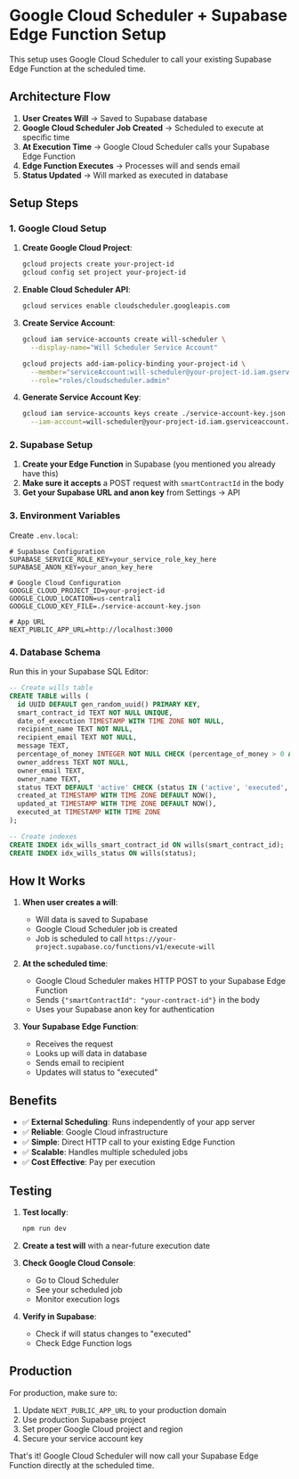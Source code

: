 # Google Cloud Scheduler + Supabase Edge Function Setup

This setup uses Google Cloud Scheduler to call your existing Supabase Edge Function at the scheduled time.

## Architecture Flow

1. **User Creates Will** → Saved to Supabase database
2. **Google Cloud Scheduler Job Created** → Scheduled to execute at specific time
3. **At Execution Time** → Google Cloud Scheduler calls your Supabase Edge Function
4. **Edge Function Executes** → Processes will and sends email
5. **Status Updated** → Will marked as executed in database

## Setup Steps

### 1. Google Cloud Setup

1. **Create Google Cloud Project**:

   ```bash
   gcloud projects create your-project-id
   gcloud config set project your-project-id
   ```

2. **Enable Cloud Scheduler API**:

   ```bash
   gcloud services enable cloudscheduler.googleapis.com
   ```

3. **Create Service Account**:

   ```bash
   gcloud iam service-accounts create will-scheduler \
     --display-name="Will Scheduler Service Account"

   gcloud projects add-iam-policy-binding your-project-id \
     --member="serviceAccount:will-scheduler@your-project-id.iam.gserviceaccount.com" \
     --role="roles/cloudscheduler.admin"
   ```

4. **Generate Service Account Key**:
   ```bash
   gcloud iam service-accounts keys create ./service-account-key.json \
     --iam-account=will-scheduler@your-project-id.iam.gserviceaccount.com
   ```

### 2. Supabase Setup

1. **Create your Edge Function** in Supabase (you mentioned you already have this)
2. **Make sure it accepts** a POST request with `smartContractId` in the body
3. **Get your Supabase URL and anon key** from Settings → API

### 3. Environment Variables

Create `.env.local`:

```env
# Supabase Configuration
SUPABASE_SERVICE_ROLE_KEY=your_service_role_key_here
SUPABASE_ANON_KEY=your_anon_key_here

# Google Cloud Configuration
GOOGLE_CLOUD_PROJECT_ID=your-project-id
GOOGLE_CLOUD_LOCATION=us-central1
GOOGLE_CLOUD_KEY_FILE=./service-account-key.json

# App URL
NEXT_PUBLIC_APP_URL=http://localhost:3000
```

### 4. Database Schema

Run this in your Supabase SQL Editor:

```sql
-- Create wills table
CREATE TABLE wills (
  id UUID DEFAULT gen_random_uuid() PRIMARY KEY,
  smart_contract_id TEXT NOT NULL UNIQUE,
  date_of_execution TIMESTAMP WITH TIME ZONE NOT NULL,
  recipient_name TEXT NOT NULL,
  recipient_email TEXT NOT NULL,
  message TEXT,
  percentage_of_money INTEGER NOT NULL CHECK (percentage_of_money > 0 AND percentage_of_money <= 100),
  owner_address TEXT NOT NULL,
  owner_email TEXT,
  owner_name TEXT,
  status TEXT DEFAULT 'active' CHECK (status IN ('active', 'executed', 'cancelled', 'failed')),
  created_at TIMESTAMP WITH TIME ZONE DEFAULT NOW(),
  updated_at TIMESTAMP WITH TIME ZONE DEFAULT NOW(),
  executed_at TIMESTAMP WITH TIME ZONE
);

-- Create indexes
CREATE INDEX idx_wills_smart_contract_id ON wills(smart_contract_id);
CREATE INDEX idx_wills_status ON wills(status);
```

## How It Works

1. **When user creates a will**:

   - Will data is saved to Supabase
   - Google Cloud Scheduler job is created
   - Job is scheduled to call `https://your-project.supabase.co/functions/v1/execute-will`

2. **At the scheduled time**:

   - Google Cloud Scheduler makes HTTP POST to your Supabase Edge Function
   - Sends `{"smartContractId": "your-contract-id"}` in the body
   - Uses your Supabase anon key for authentication

3. **Your Supabase Edge Function**:
   - Receives the request
   - Looks up will data in database
   - Sends email to recipient
   - Updates will status to "executed"

## Benefits

- ✅ **External Scheduling**: Runs independently of your app server
- ✅ **Reliable**: Google Cloud infrastructure
- ✅ **Simple**: Direct HTTP call to your existing Edge Function
- ✅ **Scalable**: Handles multiple scheduled jobs
- ✅ **Cost Effective**: Pay per execution

## Testing

1. **Test locally**:

   ```bash
   npm run dev
   ```

2. **Create a test will** with a near-future execution date

3. **Check Google Cloud Console**:

   - Go to Cloud Scheduler
   - See your scheduled job
   - Monitor execution logs

4. **Verify in Supabase**:
   - Check if will status changes to "executed"
   - Check Edge Function logs

## Production

For production, make sure to:

1. Update `NEXT_PUBLIC_APP_URL` to your production domain
2. Use production Supabase project
3. Set proper Google Cloud project and region
4. Secure your service account key

That's it! Google Cloud Scheduler will now call your Supabase Edge Function directly at the scheduled time.

